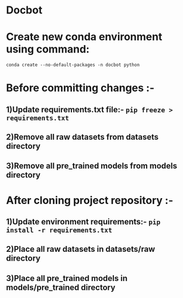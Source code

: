 # Docbot

# Create new conda environment using command:
```
conda create --no-default-packages -n docbot python
```

# Before committing changes :-
## 1)Update requirements.txt file:- ```pip freeze > requirements.txt```
## 2)Remove all raw datasets from datasets directory
## 3)Remove all pre_trained models from models directory

# After cloning project repository :-
## 1)Update environment requirements:- ```pip install -r requirements.txt```
## 2)Place all raw datasets in datasets/raw directory
## 3)Place all pre_trained models in models/pre_trained directory
